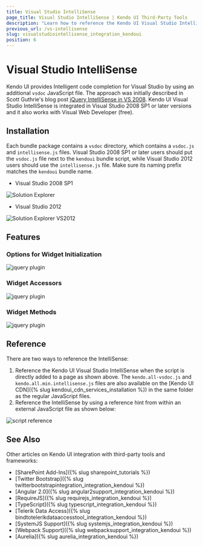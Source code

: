 ```yaml
---
title: Visual Studio IntelliSense
page_title: Visual Studio IntelliSense | Kendo UI Third-Party Tools
description: "Learn how to reference the Kendo UI Visual Studio IntelliSense by using an additional vsdoc or IntelliSense JavaScript file."
previous_url: /vs-intellisense
slug: visualstudiointellisense_integration_kendoui
position: 6
---
```


# Visual Studio IntelliSense

Kendo UI provides Intelligent code completion for Visual Studio by using an additional `vsdoc` JavaScript file. The approach was initially described in Scott Guthrie's blog post [jQuery IntelliSense in VS 2008](http://weblogs.asp.net/scottgu/archive/2008/11/21/jquery-intellisense-in-vs-2008.aspx). Kendo UI Visual Studio IntelliSense is integrated in Visual Studio 2008 SP1 or later versions and it also works with Visual Web Developer (free).

## Installation

Each bundle package contains a `vsdoc` directory, which contains a `vsdoc.js` and `intellisense.js` files. Visual Studio 2008 SP1 or later users should put the `vsdoc.js` file next to the `kendoui` bundle script, while Visual Studio 2012 users should use the `intellisense.js` file. Make sure its naming prefix matches the `kendoui` bundle name.

- Visual Studio 2008 SP1

![Solution Explorer](/images/vsdoc/solution-explorer.png)

- Visual Studio 2012

![Solution Explorer VS2012](/images/vsdoc/solution-explorer-vs2012.png)

## Features

### Options for Widget Initialization

![jquery plugin](/images/vsdoc/jquery-plugin.png)

### Widget Accessors

![jquery plugin](/images/vsdoc/jquery-accessor.png)

### Widget Methods

![jquery plugin](/images/vsdoc/widget-method.png)

## Reference

There are two ways to reference the IntelliSense:

1. Reference the Kendo UI Visual Studio IntelliSense when the script is directly added to a page as shown above. The `kendo.all-vsdoc.js` and `kendo.all.min.intellisense.js` files are also available on the [Kendo UI CDN]({% slug kendoui_cdn_services_installation %}) in the same folder as the regular JavaScript files.
1. Reference the IntelliSense by using a reference hint from within an external JavaScript file as shown below:

![script reference](/images/vsdoc/js-reference.png)

## See Also

Other articles on Kendo UI integration with third-party tools and frameworks:

* [SharePoint Add-Ins]({% slug sharepoint_tutorials %})
* [Twitter Bootstrap]({% slug twitterbootstrapintegration_integration_kendoui %})
* [Angular 2.0]({% slug angular2support_integration_kendoui %})
* [RequireJS]({% slug requirejs_integration_kendoui %})
* [TypeScript]({% slug typescript_integration_kendoui %})
* [Telerik Data Access]({% slug bindtotelerikdataaccesstool_integration_kendoui %})
* [SystemJS Support]({% slug systemjs_integration_kendoui %})
* [Webpack Support]({% slug webpacksupport_integration_kendoui %})
* [Aurelia]({% slug aurelia_integration_kendoui %})
